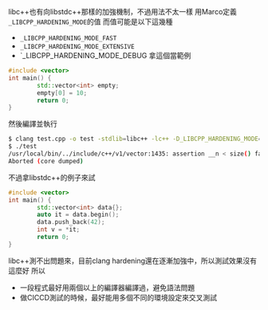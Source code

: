 libc++也有向libstdc++那樣的加強機制，不過用法不太一樣
用Marco定義`_LIBCPP_HARDENING_MODE`的值
而值可能是以下這幾種
- `_LIBCPP_HARDENING_MODE_FAST`
- `_LIBCPP_HARDENING_MODE_EXTENSIVE`
- `_LIBCPP_HARDENING_MODE_DEBUG
拿這個當範例
``` cpp
#include <vector>
int main() {
        std::vector<int> empty;
        empty[0] = 10;
        return 0;
}
```
然後編譯並執行
``` bash
$ clang test.cpp -o test -stdlib=libc++ -lc++ -D_LIBCPP_HARDENING_MODE=_LIBCPP_HARDENING_MODE_DEBUG
$ ./test
/usr/local/bin/../include/c++/v1/vector:1435: assertion __n < size() failed: vector[] index out of bounds
Aborted (core dumped)
```
不過拿libstdc++的例子來試
``` cpp
#include <vector>
int main() {
        std::vector<int> data{};
        auto it = data.begin();
        data.push_back(42);
        int v = *it;
        return 0;
}
```
libc++測不出問題來，目前clang hardening還在逐漸加強中，所以測試效果沒有這麼好
所以
- 一段程式最好用兩個以上的編譯器編譯過，避免語法問題
- 做CICCD測試的時候，最好能用多個不同的環境設定來交叉測試
